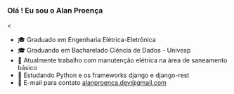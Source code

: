 ### Olá ! Eu sou o Alan Proença

<

- 🎓 Graduado em Engenharia Elétrica-Eletrônica 
- 🎓 Graduando em Bacharelado Ciência de Dados - Univesp 
- 🔨 Atualmente trabalho com manutenção elétrica na área de saneamento básico 
- 📜 Estudando Python e os frameworks django e django-rest 
- 📧 E-mail para contato  alanproenca.dev@gmail.com 


